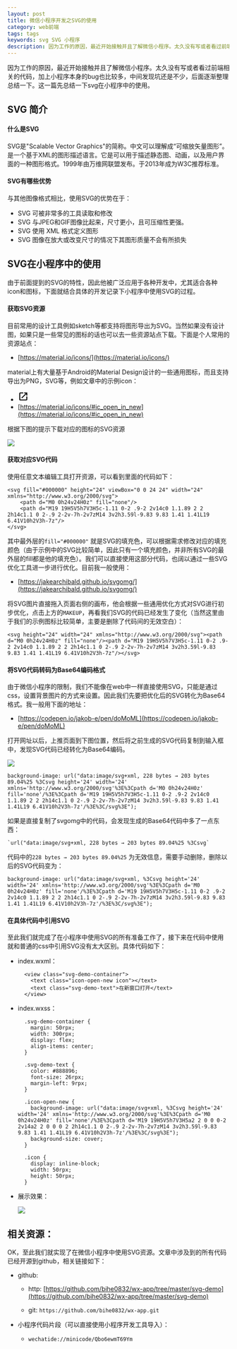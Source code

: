 ```yaml
---
layout: post
title: 微信小程序开发之SVG的使用
category: web前端
tags: tags
keywords: svg SVG 小程序 
description: 因为工作的原因，最近开始接触并且了解微信小程序。太久没有写或者看过前端相关的代码，加上小程序本身的bug也比较多，中间发现坑还是不少，后面逐渐整理总结一下。这一篇先总结一下svg在小程序中的使用。
---
```


因为工作的原因，最近开始接触并且了解微信小程序。太久没有写或者看过前端相关的代码，加上小程序本身的bug也比较多，中间发现坑还是不少，后面逐渐整理总结一下。这一篇先总结一下svg在小程序中的使用。

## SVG 简介 

#### 什么是SVG

SVG是"Scalable Vector Graphics"的简称。中文可以理解成“可缩放矢量图形”。是一个基于XML的图形描述语言。它是可以用于描述静态图、动画，以及用户界面的一种图形格式。1999年由万维网联盟发布。于2013年成为W3C推荐标准。

#### SVG有哪些优势

与其他图像格式相比，使用SVG的优势在于：

- SVG 可被非常多的工具读取和修改
- SVG 与JPEG和GIF图像比起来，尺寸更小，且可压缩性更强。
- SVG 使用 XML 格式定义图形
- SVG 图像在放大或改变尺寸的情况下其图形质量不会有所损失

## SVG在小程序中的使用

由于前面提到的SVG的特性，因此他被广泛应用于各种开发中，尤其适合各种icon和图标，下面就结合具体的开发记录下小程序中使用SVG的过程。

#### 获取SVG资源

目前常用的设计工具例如sketch等都支持将图形导出为SVG。当然如果没有设计图，如果只是一些常见的图标的话也可以去一些资源站点下载。下面是个人常用的资源站点：

- [https://material.io/icons/](https://material.io/icons/)

material上有大量基于Android的Material Design设计的一些通用图标，而且支持导出为PNG，SVG等，例如文章中的示例icon：

- <svg height="24" width="24" xmlns="http://www.w3.org/2000/svg"><path d="M0 0h24v24H0z" fill="none"/><path d="M19 19H5V5h7V3H5c-1.11 0-2 .9-2 2v14c0 1.1.89 2 2 2h14c1.1 0 2-.9 2-2v-7h-2v7zM14 3v2h3.59l-9.83 9.83 1.41 1.41L19 6.41V10h2V3h-7z"/></svg> 
- [https://material.io/icons/#ic_open_in_new](https://material.io/icons/#ic_open_in_new)

根据下图的提示下载对应的图标的SVG资源

![](./../public/images/wx-app-svg-demo.jpg )

#### 获取对应SVG代码

使用任意文本编辑工具打开资源，可以看到里面的代码如下：

	<svg fill="#000000" height="24" viewBox="0 0 24 24" width="24" xmlns="http://www.w3.org/2000/svg">
	    <path d="M0 0h24v24H0z" fill="none"/>
	    <path d="M19 19H5V5h7V3H5c-1.11 0-2 .9-2 2v14c0 1.1.89 2 2 2h14c1.1 0 2-.9 2-2v-7h-2v7zM14 3v2h3.59l-9.83 9.83 1.41 1.41L19 6.41V10h2V3h-7z"/>
	</svg>
	
其中最外层的`fill="#000000"` 就是SVG的填充色，可以根据需求修改对应的填充颜色（由于示例中的SVG比较简单，因此只有一个填充颜色，并非所有SVG的最外层的fill都是他的填充色）。我们可以直接使用这部分代码，也阔以通过一些SVG优化工具进一步进行优化。目前我一般使用：

- [https://jakearchibald.github.io/svgomg/](https://jakearchibald.github.io/svgomg/)

将SVG图片直接拖入页面右侧的画布，他会根据一些通用优化方式对SVG进行初步优化，点击上方的`MAKEUP`，再看我们SVG的代码已经发生了变化（当然这里由于我们的示例图标比较简单，主要是删除了代码间的无效空白）：

	<svg height="24" width="24" xmlns="http://www.w3.org/2000/svg"><path d="M0 0h24v24H0z" fill="none"/><path d="M19 19H5V5h7V3H5c-1.11 0-2 .9-2 2v14c0 1.1.89 2 2 2h14c1.1 0 2-.9 2-2v-7h-2v7zM14 3v2h3.59l-9.83 9.83 1.41 1.41L19 6.41V10h2V3h-7z"/></svg>


#### 将SVG代码转码为Base64编码格式

由于微信小程序的限制，我们不能像在web中一样直接使用SVG，只能是通过css，设置背景图片的方式来设置。因此我们先要把优化后的SVG转化为Base64格式。我一般用下面的地址：

- [https://codepen.io/jakob-e/pen/doMoML](https://codepen.io/jakob-e/pen/doMoML)

打开网址以后，上推页面到下图位置，然后将之前生成的SVG代码复制到输入框中，发现SVG代码已经转化为Base64编码。

![](./../public/images/wx-app-svg-demo-decode.jpg )


	background-image: url("data:image/svg+xml, 228 bytes → 203 bytes 89.04%25 %3Csvg height='24' width='24' xmlns='http://www.w3.org/2000/svg'%3E%3Cpath d='M0 0h24v24H0z' fill='none'/%3E%3Cpath d='M19 19H5V5h7V3H5c-1.11 0-2 .9-2 2v14c0 1.1.89 2 2 2h14c1.1 0 2-.9 2-2v-7h-2v7zM14 3v2h3.59l-9.83 9.83 1.41 1.41L19 6.41V10h2V3h-7z'/%3E%3C/svg%3E");
	
如果是直接复制了svgomg中的代码，会发现生成的Base64代码中多了一点东西：

	`url("data:image/svg+xml, 228 bytes → 203 bytes 89.04%25 %3Csvg`

代码中的`228 bytes → 203 bytes 89.04%25` 为无效信息，需要手动删除，删除以后的SVG代码变为：

	background-image: url("data:image/svg+xml, %3Csvg height='24' width='24' xmlns='http://www.w3.org/2000/svg'%3E%3Cpath d='M0 0h24v24H0z' fill='none'/%3E%3Cpath d='M19 19H5V5h7V3H5c-1.11 0-2 .9-2 2v14c0 1.1.89 2 2 2h14c1.1 0 2-.9 2-2v-7h-2v7zM14 3v2h3.59l-9.83 9.83 1.41 1.41L19 6.41V10h2V3h-7z'/%3E%3C/svg%3E");
			
#### 在具体代码中引用SVG

至此我们就完成了在小程序中使用SVG的所有准备工作了，接下来在代码中使用就和普通的css中引用SVG没有太大区别。具体代码如下：

- index.wxml：

		<view class="svg-demo-container">
		  <text class="icon-open-new icon"></text>
		  <text class="svg-demo-text">在新窗口打开</text>
		</view>

- index.wxss：

		.svg-demo-container {
		  margin: 50rpx;
		  width: 300rpx;
		  display: flex;
		  align-items: center; 
		}
		
		.svg-demo-text {
		  color: #888896;
		  font-size: 26rpx;
		  margin-left: 9rpx;
		}
		
		.icon-open-new {
		  background-image: url("data:image/svg+xml, %3Csvg height='24' width='24' xmlns='http://www.w3.org/2000/svg'%3E%3Cpath d='M0 0h24v24H0z' fill='none'/%3E%3Cpath d='M19 19H5V5h7V3H5a2 2 0 0 0-2 2v14a2 2 0 0 0 2 2h14c1.1 0 2-.9 2-2v-7h-2v7zM14 3v2h3.59l-9.83 9.83 1.41 1.41L19 6.41V10h2V3h-7z'/%3E%3C/svg%3E");
		  background-size: cover;
		}
		
		.icon {
		  display: inline-block;
		  width: 50rpx;
		  height: 50rpx;
		}

- 展示效果：

	![](./../public/images/wx-app-svg-demo-screen.jpg )


## 相关资源：

OK，至此我们就实现了在微信小程序中使用SVG资源。文章中涉及到的所有代码已经开源到github，相关链接如下：

- github:
	
	- http: [https://github.com/bihe0832/wx-app/tree/master/svg-demo](https://github.com/bihe0832/wx-app/tree/master/svg-demo)

	- git: `https://github.com/bihe0832/wx-app.git`
	
- 小程序代码片段（可以直接使用小程序开发工具导入）：

	- `wechatide://minicode/Qbo6ewmT69Ym`

